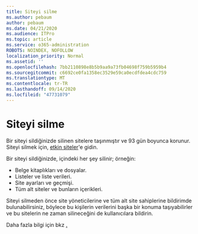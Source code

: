 ```yaml
---
title: Siteyi silme
ms.author: pebaum
author: pebaum
ms.date: 04/21/2020
ms.audience: ITPro
ms.topic: article
ms.service: o365-administration
ROBOTS: NOINDEX, NOFOLLOW
localization_priority: Normal
ms.assetid: ''
ms.openlocfilehash: 7bb2110898e8b5b9aa9a73fb04698f759b5959b4
ms.sourcegitcommit: c6692ce0fa1358ec3529e59ca0ecdfdea4cdc759
ms.translationtype: MT
ms.contentlocale: tr-TR
ms.lasthandoff: 09/14/2020
ms.locfileid: "47731079"
---
```

# <a name="delete-a-site"></a>Siteyi silme

Bir siteyi sildiğinizde silinen sitelere taşınmıştır ve 93 gün boyunca korunur. Siteyi silmek için, [etkin siteler](https://admin.microsoft.com/sharepoint?page=sitemanagement&modern=true)'e gidin. 

Bir siteyi sildiğinizde, içindeki her şey silinir; örneğin:

- Belge kitaplıkları ve dosyalar.
- Listeler ve liste verileri.
- Site ayarları ve geçmişi.
- Tüm alt siteler ve bunların içerikleri.

Siteyi silmeden önce site yöneticilerine ve tüm alt site sahiplerine bildirimde bulunabilirsiniz, böylece bu kişilerin verilerini başka bir konuma taşıyabilirler ve bu sitelerin ne zaman silineceğini de kullanıcılara bildirin.

Daha fazla bilgi için bkz [.](https://docs.microsoft.com/sharepoint/delete-site-collection)
